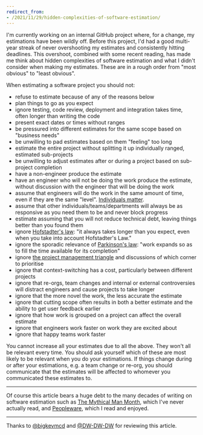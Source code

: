 ```yaml
---
redirect_from:
- /2021/11/29/hidden-complexities-of-software-estimation/
---
```

I'm currently working on an internal GitHub project where, for a change, my estimations have been wildly off. Before this project, I'd had a good multi-year streak of never overshooting my estimates and consistently hitting deadlines. This overshoot, combined with some recent reading, has made me think about hidden complexities of software estimation and what I didn't consider when making my estimates. These are in a rough order from "most obvious" to "least obvious".

When estimating a software project you should not:

- refuse to estimate because of any of the reasons below
- plan things to go as you expect
- ignore testing, code review, deployment and integration takes time, often longer than writing the code
- present exact dates or times without ranges
- be pressured into different estimates for the same scope based on "business needs"
- be unwilling to pad estimates based on them "feeling" too long
- estimate the entire project without splitting it up individually ranged, estimated sub-projects
- be unwilling to adjust estimates after or during a project based on sub-project completion
- have a non-engineer produce the estimate
- have an engineer who will not be doing the work produce the estimate, without discussion with the engineer that will be doing the work
- assume that engineers will do the work in the same amount of time, even if they are the same "level". [Individuals matter](https://danluu.com/people-matter/).
- assume that other individuals/teams/departments will always be as responsive as you need them to be and never block progress
- estimate assuming that you will not reduce technical debt, leaving things better than you found them
- ignore [Hofstadter's law](https://en.wikipedia.org/wiki/Hofstadter%27s_law): "it always takes longer than you expect, even when you take into account Hofstadter's Law."
- ignore the sporadic relevance of [Parkinson's law](https://en.wikipedia.org/wiki/Parkinson%27s_law): "work expands so as to fill the time available for its completion"
- ignore [the project management triangle](https://en.wikipedia.org/wiki/Project_management_triangle) and discussions of which corner to prioritise
- ignore that context-switching has a cost, particularly between different projects
- ignore that re-orgs, team changes and internal or external controversies will distract engineers and cause projects to take longer
- ignore that the more novel the work, the less accurate the estimate
- ignore that cutting scope often results in both a better estimate and the ability to get user feedback earlier
- ignore that how work is grouped on a project can affect the overall estimate
- ignore that engineers work faster on work they are excited about
- ignore that happy teams work faster

You cannot increase all your estimates due to all the above. They won't all be relevant every time. You should ask yourself which of these are most likely to be relevant when you do your estimations. If things change during or after your estimations, e.g. a team change or re-org, you should communicate that the estimates will be affected to whomever you communicated these estimates to.

---

Of course this article bears a huge debt to the many decades of writing on software estimation such as [The Mythical Man Month](https://en.wikipedia.org/wiki/The_Mythical_Man-Month), which I've never actually read, and [Peopleware](https://en.wikipedia.org/wiki/Peopleware:_Productive_Projects_and_Teams), which I read and enjoyed.

---

Thanks to [@bigkevmcd](https://github.com/bigkevmcd) and [@DW-DW-DW](https://github.com/DW-DW-DW) for reviewing this article.
